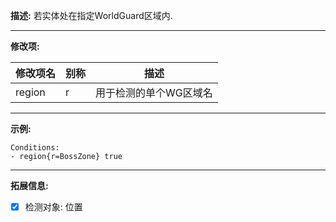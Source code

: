 **描述:** 若实体处在指定WorldGuard区域内.

---

**修改项:**

| 修改项名  | 别称           | 描述                      |
| --------- | -------------- | ------------------------- |
| region    | r     | 用于检测的单个WG区域名 |

---

**示例:**

```
Conditions:
- region{r=BossZone} true
```

---

**拓展信息:**

- [x] 检测对象: 位置